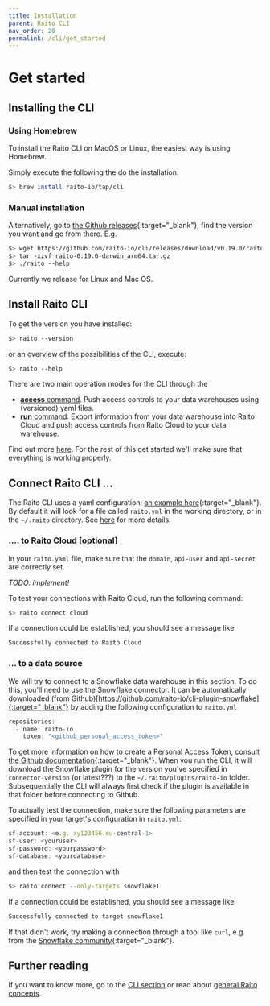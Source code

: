 ```yaml
---
title: Installation
parent: Raito CLI
nav_order: 20
permalink: /cli/get_started
---
```

# Get started

## Installing the CLI
### Using Homebrew

To install the Raito CLI on MacOS or Linux, the easiest way is using Homebrew.

Simply execute the following the do the installation:
```bash
$> brew install raito-io/tap/cli
```

### Manual installation

Alternatively, go to [the Github releases](https://github.com/raito-io/cli/releases){:target="_blank"}, find the version you want and go from there. E.g.

```bash
$> wget https://github.com/raito-io/cli/releases/download/v0.19.0/raito-0.19.0-darwin_arm64.tar.gz
$> tar -xzvf raito-0.19.0-darwin_arm64.tar.gz
$> ./raito --help
```

Currently we release for Linux and Mac OS.

## Install Raito CLI

To get the version you have installed:
```bash
$> raito --version
```

or an overview of the possibilities of the CLI, execute:
```bash
$> raito --help
```

There are two main operation modes for the CLI through the 
- [**access** command](/cli/commands/access). Push access controls to your data warehouses using (versioned) yaml files.
- [**run** command](/cli/commands/run). Export information from your data warehouse into Raito Cloud and push access controls from Raito Cloud to your data warehouse.

Find out more [here](/cli/commands). For the rest of this get started we'll make sure that everything is working properly.

## Connect Raito CLI ...

The Raito CLI uses a yaml configuration; [an example here](/cli/configuration#2-configuration-file){:target="_blank"}. By default it will look for a file called
`raito.yml` in the working directory, or in the `~/.raito` directory. See [here](/cli/configuration#2-configuration-file) for more details.  

### .... to Raito Cloud [optional]

In your `raito.yaml` file, make sure that the `domain`, `api-user` and `api-secret` are correctly set. 

*TODO: implement!*

To test your connections with Raito Cloud, run the  following command:
```bash
$> raito connect cloud
```
If a connection could be established, you should see a message like
```bash
Successfully connected to Raito Cloud
```


### ... to a data source

We will try to connect to a Snowflake data warehouse in this section. To do this, you'll need to use the Snowflake connector. It can be automatically downloaded (from Github)[https://github.com/raito-io/cli-plugin-snowflake]{:target="_blank"}
by adding the following configuration to `raito.yml`
```js
repositories:
  - name: raito-io
    token: "<github_personal_access_token>"
```
To get more information on how to create a Personal Access Token, consult [the Github documentation](https://docs.github.com/en/authentication/keeping-your-account-and-data-secure/creating-a-personal-access-token){:target="_blank"}. When you run the CLI, it will download the Snowflake plugin for the version you've specified in `connector-version` (or latest???) to the `~/.raito/plugins/raito-io` folder. Subsequentially the CLI will always first check if the plugin is available in that folder before connecting to Github.

To actually test the connection, make sure the following parameters are specified in your target's configuration in `raito.yml`:
```js
sf-account: <e.g. xy123456.eu-central-1>
sf-user: <youruser>
sf-password: <yourpassword>
sf-database: <yourdatabase>
```
and then test the connection with
```bash
$> raito connect --only-targets snowflake1
```
If a connection could be established, you should see a message like
```bash
Successfully connected to target snowflake1
```

If that didn't work, try making a connection through a tool like  `curl`, e.g. from the [Snowflake community](https://community.snowflake.com/s/article/Normal-responses-on-curl-v-k-requests){:target="_blank"}.

## Further reading

If you want to know more, go to the [CLI section](/cli) or read about [general Raito concepts](/concepts). 
